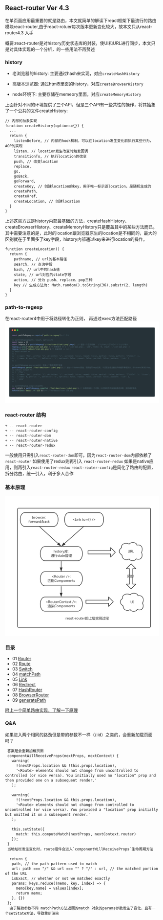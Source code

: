 ## React-router Ver 4.3
在单页面应用最重要的就是路由，本文就简单的解读下react框架下最流行的路由模块react-router,由于react-rotuer每次版本更新变化较大，故本文只从react-router4.3 入手

概要:react-router是对history历史状态库的封装，使UI和URL进行同步，本文只是对具体实现的一个分析，的一些用法不再赘述

### history
- 老浏览器的history: 主要通过hash来实现，对应`createHashHistory`

- 高版本浏览器: 通过html5里面的history，对应`createBrowserHistory`

- node环境下: 主要存储在memeory里面，对应`createMemoryHistory`

上面针对不同的环境提供了三个API，但是三个API有一些共性的操作，将其抽象了一个公共的文件createHistory:
```
// 内部的抽象实现
function createHistory(options={}) {
  ...
  return {
    listenBefore, // 内部的hook机制，可以在location发生变化前执行某些行为，AOP的实现
    listen, // location发生改变时触发回调
    transitionTo, // 执行location的改变
    push, // 改变location
    replace,
    go,
    goBack,
    goForward,
    createKey, // 创建location的key，用于唯一标示该location，是随机生成的
    createPath,
    createHref,
    createLocation, // 创建location
  }
}
```

上述这些方式是history内部最基础的方法，createHashHistory、createBrowserHistory、createMemoryHistory只是覆盖其中的某些方法而已。其中需要注意的是，此时的location跟浏览器原生的location是不相同的，最大的区别就在于里面多了key字段，history内部通过key来进行location的操作。

```
function createLocation() {
  return {
    pathname, // url的基本路径
    search, // 查询字段
    hash, // url中的hash值
    state, // url对应的state字段
    action, // 分为 push、replace、pop三种
    key // 生成方法为: Math.random().toString(36).substr(2, length)
  }
}
```

### path-to-regexp
在react-router4中用于将路径转化为正则， 再通过exec方法匹配路径
![path-to-regexp](./assets/path-to-regexp.png)

### react-router 结构
```
+ -- react-router
+ -- react-router-config 
+ -- react-router-dom
+ -- react-router-native 
+ -- react-router-redux
```
一般使用只需引入`react-router-dom`即可，因为`react-router-dom`内部依赖了`react-router`
如果使用了redux则再引入 `react-router-redux`
如果是native应用，则再引入`react-router-redux`
`react-router-config`是简化了路由的配置，拆分路由，统一引入，利于多人合作

### 基本原理
![path-to-regexp](./assets/source.png)
### 目录
 - 01 [Router](./chapters/Router.js)
 - 02 [Route](./chapters/Route.js)
 - 03 [Switch](./chapters/Switch.js)
 - 04 [matchPath](./chapters/matchPath.js)
 - 05 [Link](./chapters/Link.js)
 - 06 [Redirect](./chapters/Redirect.js)
 - 07 [HashRouter](./chapters/HashRouter.js)
 - 08 [BrowserRouter](./chapters/BrowserRouter.js)
 - 09 [generatePath](./chapters/generatePath.js)

 [附上一个简单路由实现，了解一下原理](./hashRouter.html)

 ### Q&A
 如果进入两个相同的路劲但是带的参数不一样（/:id）之类的，会重新加载页面吗？
 ```
  答案是会重新加载页面
  componentWillReceiveProps(nextProps, nextContext) {
    warning(
      !(nextProps.location && !this.props.location),
      '<Route> elements should not change from uncontrolled to controlled (or vice versa). You initially used no "location" prop and then provided one on a subsequent render.'
    );

    warning(
      !(!nextProps.location && this.props.location),
      '<Route> elements should not change from controlled to uncontrolled (or vice versa). You provided a "location" prop initially but omitted it on a subsequent render.'
    );

    this.setState({
      match: this.computeMatch(nextProps, nextContext.router)
    });
  }
  当地址栏发生变化时，route组件会进入`componentWillReceiveProps`生命周期方法
 
   return {
    path, // the path pattern used to match
    url: path === "/" && url === "" ? "/" : url, // the matched portion of the URL
    isExact, // whether or not we matched exactly
    params: keys.reduce((memo, key, index) => {
      memo[key.name] = values[index];
      return memo;
    }, {})
  };
   由于路劲参数不同 matchPath方法返回的match 对象的params参数发生了变化，且有一个setState方法，导致重新渲染
 ```


